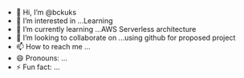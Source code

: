 - 👋 Hi, I’m @bckuks
- 👀 I’m interested in ...Learning
- 🌱 I’m currently learning ...AWS Serverless architecture
- 💞️ I’m looking to collaborate on ...using github for proposed project
- 📫 How to reach me ... 
- 😄 Pronouns: ...
- ⚡ Fun fact: ...

<!---
bckuks/bckuks is a ✨ special ✨ repository because its `README.md` (this file) appears on your GitHub profile.
You can click the Preview link to take a look at your changes.
--->

